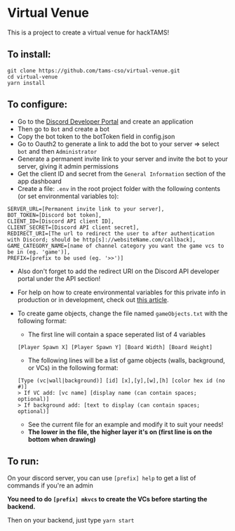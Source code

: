 # Virtual Venue

This is a project to create a virtual venue for hackTAMS!

## To install:

```
git clone https://github.com/tams-cso/virtual-venue.git
cd virtual-venue
yarn install
```

## To configure:

-   Go to the [Discord Developer Portal](https://discord.com/developers/applications) and create an application
-   Then go to `Bot` and create a bot
-   Copy the bot token to the botToken field in config.json
-   Go to Oauth2 to generate a link to add the bot to your server => select `bot` and then `Administrator`
-   Generate a permanent invite link to your server and invite the bot to your server, giving it admin permissions
-   Get the client ID and secret from the `General Information` section of the app dashboard
-   Create a file: `.env` in the root project folder with the following contents (or set environmental variables to):

```
SERVER_URL=[Permanent invite link to your server],
BOT_TOKEN=[Discord bot token],
CLIENT_ID=[Discord API client ID],
CLIENT_SECRET=[Discord API client secret],
REDIRECT_URI=[The url to redirect the user to after authentication with Discord; should be http[s]://websiteName.com/callback],
GAME_CATEGORY_NAME=[name of channel category you want the game vcs to be in (eg. 'game')],
PREFIX=[prefix to be used (eg. '>>')]
```

- Also don't forget to add the redirect URI on the Discord API developer portal under the API section!
- For help on how to create environmental variables for this private info in production or in development, check out [this article](https://medium.com/better-programming/how-to-hide-your-api-keys-c2b952bc07e6).

- To create game objects, change the file named `gameObjects.txt` with the following format:

    - The first line will contain a space seperated list of 4 variables

    ```
    [Player Spawn X] [Player Spawn Y] [Board Width] [Board Height]
    ```

    - The following lines will be a list of game objects 
    (walls, background, or VCs) in the following format:
    
    ```
    [Type (vc|wall|background)] [id] [x],[y],[w],[h] [color hex id (no #)] 
    > If VC add: [vc name] [display name (can contain spaces; optional)]
    > If background add: [text to display (can contain spaces; optional)] 
    ```
    
    - See the current file for an example and modify it to suit your needs!
    - **The lower in the file, the higher layer it's on (first line is on the bottom when drawing)**

## To run:

On your discord server, you can use `[prefix] help` to get a list of commands if you're an admin

**You need to do `[prefix] mkvcs` to create the VCs before starting the backend.**

Then on your backend, just type `yarn start`
